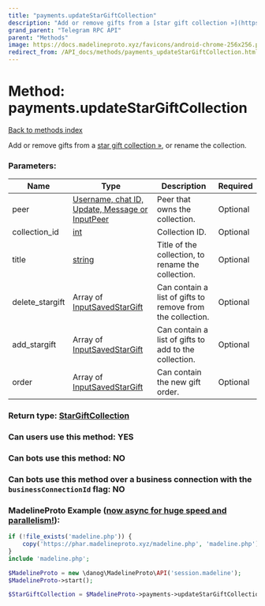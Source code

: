 ```yaml
---
title: "payments.updateStarGiftCollection"
description: "Add or remove gifts from a [star gift collection »](https://core.telegram.org/api/gifts#gift-collections), or rename the collection."
grand_parent: "Telegram RPC API"
parent: "Methods"
image: https://docs.madelineproto.xyz/favicons/android-chrome-256x256.png
redirect_from: /API_docs/methods/payments_updateStarGiftCollection.html
---
```

# Method: payments.updateStarGiftCollection
[Back to methods index](index.html)



Add or remove gifts from a [star gift collection »](https://core.telegram.org/api/gifts#gift-collections), or rename the collection.

### Parameters:

| Name     |    Type       | Description | Required |
|----------|---------------|-------------|----------|
|peer|[Username, chat ID, Update, Message or InputPeer](/API_docs/types/InputPeer.html) | Peer that owns the collection. | Optional|
|collection\_id|[int](/API_docs/types/int.html) | Collection ID. | Optional|
|title|[string](/API_docs/types/string.html) | Title of the collection, to rename the collection. | Optional|
|delete\_stargift|Array of [InputSavedStarGift](/API_docs/types/InputSavedStarGift.html) | Can contain a list of gifts to remove from the collection. | Optional|
|add\_stargift|Array of [InputSavedStarGift](/API_docs/types/InputSavedStarGift.html) | Can contain a list of gifts to add to the collection. | Optional|
|order|Array of [InputSavedStarGift](/API_docs/types/InputSavedStarGift.html) | Can contain the new gift order. | Optional|


### Return type: [StarGiftCollection](/API_docs/types/StarGiftCollection.html)

### Can users use this method: **YES**


### Can bots use this method: **NO**


### Can bots use this method over a business connection with the `businessConnectionId` flag: **NO**


### MadelineProto Example ([now async for huge speed and parallelism!](https://docs.madelineproto.xyz/docs/ASYNC.html)):


```php
if (!file_exists('madeline.php')) {
    copy('https://phar.madelineproto.xyz/madeline.php', 'madeline.php');
}
include 'madeline.php';

$MadelineProto = new \danog\MadelineProto\API('session.madeline');
$MadelineProto->start();

$StarGiftCollection = $MadelineProto->payments->updateStarGiftCollection(peer: $InputPeer, collection_id: $int, title: 'string', delete_stargift: [$InputSavedStarGift, $InputSavedStarGift], add_stargift: [$InputSavedStarGift, $InputSavedStarGift], order: [$InputSavedStarGift, $InputSavedStarGift], );
```

